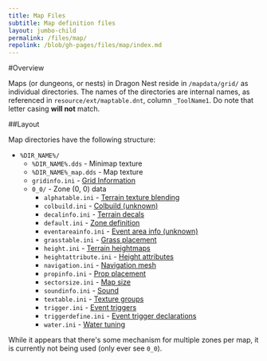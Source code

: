 ```yaml
---
title: Map Files
subtitle: Map definition files
layout: jumbo-child
permalink: /files/map/
repolink: /blob/gh-pages/files/map/index.md
---
```


#Overview

Maps (or dungeons, or nests) in Dragon Nest reside in `/mapdata/grid/` as individual directories. The names of the 
directories are internal names, as referenced in `resource/ext/maptable.dnt`, column `_ToolName1`. Do note that 
letter casing **will not** match.

##Layout

Map directories have the following structure:

- `%DIR_NAME%/`
    - `%DIR_NAME%.dds` - Minimap texture
    - `%DIR_NAME%_map.dds` - Map texture
    - `gridinfo.ini` - [Grid Information](gridinfo/)
    - `0_0/` - Zone (0, 0) data
        - `alphatable.ini` - [Terrain texture blending](terrainalpha/)
        - `colbuild.ini` - [Colbuild (unknown)](colbuild/)
        - `decalinfo.ini` - [Terrain decals](terraindecal/)
        - `default.ini` - [Zone definition](zonedefine/)
        - `eventareainfo.ini` - [Event area info (unknown)](eventareainfo/)
        - `grasstable.ini` - [Grass placement](terraingrass/)
        - `height.ini` - [Terrain heightmaps](terrainheight/)
        - `heightattribute.ini` - [Height attributes](terrainheightattrib/)
        - `navigation.ini` - [Navigation mesh](navmesh/)
        - `propinfo.ini` - [Prop placement](propinfo/)
        - `sectorsize.ini` - [Map size](sectorsize/)
        - `soundinfo.ini` - [Sound](sound/)
        - `textable.ini` - [Texture groups](texuregroups/)
        - `trigger.ini` - [Event triggers](trigger/)
        - `triggerdefine.ini` - [Event trigger declarations](triggerdefine/)
        - `water.ini` - [Water tuning](water/)

While it appears that there's some mechanism for multiple zones per map, it is currently not being used (only ever 
see `0_0`).
